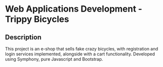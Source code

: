# Web Applications Development - Trippy Bicycles

## Description

This project is an e-shop that sells fake crazy bicycles, with registration and login services implemented, alongside with a cart functionality. Developed using Symphony, pure Javascript and Bootstrap. 
